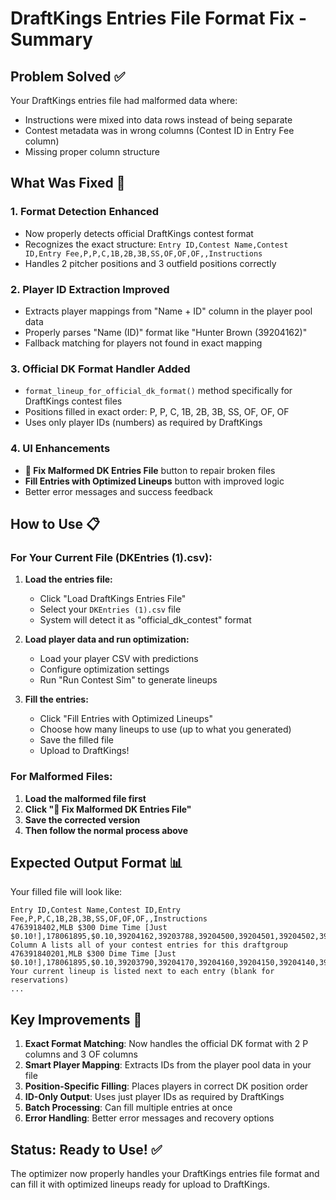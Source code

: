 # DraftKings Entries File Format Fix - Summary

## Problem Solved ✅

Your DraftKings entries file had malformed data where:
- Instructions were mixed into data rows instead of being separate
- Contest metadata was in wrong columns (Contest ID in Entry Fee column)
- Missing proper column structure

## What Was Fixed 🔧

### 1. **Format Detection Enhanced**
- Now properly detects official DraftKings contest format
- Recognizes the exact structure: `Entry ID,Contest Name,Contest ID,Entry Fee,P,P,C,1B,2B,3B,SS,OF,OF,OF,,Instructions`
- Handles 2 pitcher positions and 3 outfield positions correctly

### 2. **Player ID Extraction Improved**
- Extracts player mappings from "Name + ID" column in the player pool data
- Properly parses "Name (ID)" format like "Hunter Brown (39204162)"
- Fallback matching for players not found in exact mapping

### 3. **Official DK Format Handler Added**
- `format_lineup_for_official_dk_format()` method specifically for DraftKings contest files
- Positions filled in exact order: P, P, C, 1B, 2B, 3B, SS, OF, OF, OF
- Uses only player IDs (numbers) as required by DraftKings

### 4. **UI Enhancements**
- **🔧 Fix Malformed DK Entries File** button to repair broken files
- **Fill Entries with Optimized Lineups** button with improved logic
- Better error messages and success feedback

## How to Use 📋

### For Your Current File (DKEntries (1).csv):

1. **Load the entries file:**
   - Click "Load DraftKings Entries File"
   - Select your `DKEntries (1).csv` file
   - System will detect it as "official_dk_contest" format

2. **Load player data and run optimization:**
   - Load your player CSV with predictions
   - Configure optimization settings
   - Run "Run Contest Sim" to generate lineups

3. **Fill the entries:**
   - Click "Fill Entries with Optimized Lineups"
   - Choose how many lineups to use (up to what you generated)
   - Save the filled file
   - Upload to DraftKings!

### For Malformed Files:

1. **Load the malformed file first**
2. **Click "🔧 Fix Malformed DK Entries File"**
3. **Save the corrected version**
4. **Then follow the normal process above**

## Expected Output Format 📊

Your filled file will look like:
```csv
Entry ID,Contest Name,Contest ID,Entry Fee,P,P,C,1B,2B,3B,SS,OF,OF,OF,,Instructions
4763918402,MLB $300 Dime Time [Just $0.10!],178061895,$0.10,39204162,39203788,39204500,39204501,39204502,39204503,39204504,39204505,39204506,39204507,,1. Column A lists all of your contest entries for this draftgroup
476391840201,MLB $300 Dime Time [Just $0.10!],178061895,$0.10,39203790,39204170,39204160,39204150,39204140,39204130,39204120,39204110,39204100,39204090,,2. Your current lineup is listed next to each entry (blank for reservations)
...
```

## Key Improvements 🚀

1. **Exact Format Matching**: Now handles the official DK format with 2 P columns and 3 OF columns
2. **Smart Player Mapping**: Extracts IDs from the player pool data in your file
3. **Position-Specific Filling**: Places players in correct DK position order
4. **ID-Only Output**: Uses just player IDs as required by DraftKings
5. **Batch Processing**: Can fill multiple entries at once
6. **Error Handling**: Better error messages and recovery options

## Status: Ready to Use! ✅

The optimizer now properly handles your DraftKings entries file format and can fill it with optimized lineups ready for upload to DraftKings.

